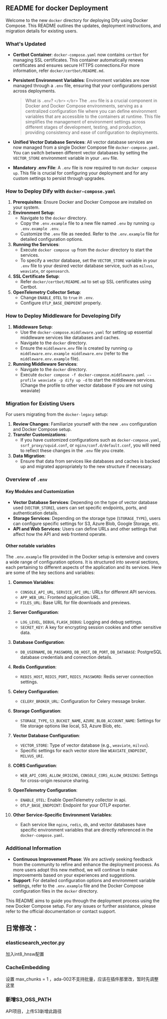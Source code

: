 ## README for docker Deployment

Welcome to the new `docker` directory for deploying Dify using Docker Compose. This README outlines the updates, deployment instructions, and migration details for existing users.

### What's Updated

- **Certbot Container**: `docker-compose.yaml` now contains `certbot` for managing SSL certificates. This container automatically renews certificates and ensures secure HTTPS connections.For more information, refer `docker/certbot/README.md`.
- **Persistent Environment Variables**: Environment variables are now managed through a `.env` file, ensuring that your configurations persist across deployments.

  > What is `.env`? `</br>` `</br>`
  > The `.env` file is a crucial component in Docker and Docker Compose environments, serving as a centralized configuration file where you can define environment variables that are accessible to the containers at runtime. This file simplifies the management of environment settings across different stages of development, testing, and production, providing consistency and ease of configuration to deployments.
  >
- **Unified Vector Database Services**: All vector database services are now managed from a single Docker Compose file `docker-compose.yaml`. You can switch between different vector databases by setting the `VECTOR_STORE` environment variable in your `.env` file.
- **Mandatory .env File**: A `.env` file is now required to run `docker compose up`. This file is crucial for configuring your deployment and for any custom settings to persist through upgrades.

### How to Deploy Dify with `docker-compose.yaml`

1. **Prerequisites**: Ensure Docker and Docker Compose are installed on your system.
2. **Environment Setup**:
   - Navigate to the `docker` directory.
   - Copy the `.env.example` file to a new file named `.env` by running `cp .env.example .env`.
   - Customize the `.env` file as needed. Refer to the `.env.example` file for detailed configuration options.
3. **Running the Services**:
   - Execute `docker compose up` from the `docker` directory to start the services.
   - To specify a vector database, set the `VECTOR_STORE` variable in your `.env` file to your desired vector database service, such as `milvus`, `weaviate`, or `opensearch`.
4. **SSL Certificate Setup**:
   - Refer `docker/certbot/README.md` to set up SSL certificates using Certbot.
5. **OpenTelemetry Collector Setup**:
   - Change `ENABLE_OTEL` to `true` in `.env`.
   - Configure `OTLP_BASE_ENDPOINT` properly.

### How to Deploy Middleware for Developing Dify

1. **Middleware Setup**:
   - Use the `docker-compose.middleware.yaml` for setting up essential middleware services like databases and caches.
   - Navigate to the `docker` directory.
   - Ensure the `middleware.env` file is created by running `cp middleware.env.example middleware.env` (refer to the `middleware.env.example` file).
2. **Running Middleware Services**:
   - Navigate to the `docker` directory.
   - Execute `docker compose -f docker-compose.middleware.yaml --profile weaviate -p dify up -d` to start the middleware services. (Change the profile to other vector database if you are not using weaviate)

### Migration for Existing Users

For users migrating from the `docker-legacy` setup:

1. **Review Changes**: Familiarize yourself with the new `.env` configuration and Docker Compose setup.
2. **Transfer Customizations**:
   - If you have customized configurations such as `docker-compose.yaml`, `ssrf_proxy/squid.conf`, or `nginx/conf.d/default.conf`, you will need to reflect these changes in the `.env` file you create.
3. **Data Migration**:
   - Ensure that data from services like databases and caches is backed up and migrated appropriately to the new structure if necessary.

### Overview of `.env`

#### Key Modules and Customization

- **Vector Database Services**: Depending on the type of vector database used (`VECTOR_STORE`), users can set specific endpoints, ports, and authentication details.
- **Storage Services**: Depending on the storage type (`STORAGE_TYPE`), users can configure specific settings for S3, Azure Blob, Google Storage, etc.
- **API and Web Services**: Users can define URLs and other settings that affect how the API and web frontend operate.

#### Other notable variables

The `.env.example` file provided in the Docker setup is extensive and covers a wide range of configuration options. It is structured into several sections, each pertaining to different aspects of the application and its services. Here are some of the key sections and variables:

1. **Common Variables**:

   - `CONSOLE_API_URL`, `SERVICE_API_URL`: URLs for different API services.
   - `APP_WEB_URL`: Frontend application URL.
   - `FILES_URL`: Base URL for file downloads and previews.
2. **Server Configuration**:

   - `LOG_LEVEL`, `DEBUG`, `FLASK_DEBUG`: Logging and debug settings.
   - `SECRET_KEY`: A key for encrypting session cookies and other sensitive data.
3. **Database Configuration**:

   - `DB_USERNAME`, `DB_PASSWORD`, `DB_HOST`, `DB_PORT`, `DB_DATABASE`: PostgreSQL database credentials and connection details.
4. **Redis Configuration**:

   - `REDIS_HOST`, `REDIS_PORT`, `REDIS_PASSWORD`: Redis server connection settings.
5. **Celery Configuration**:

   - `CELERY_BROKER_URL`: Configuration for Celery message broker.
6. **Storage Configuration**:

   - `STORAGE_TYPE`, `S3_BUCKET_NAME`, `AZURE_BLOB_ACCOUNT_NAME`: Settings for file storage options like local, S3, Azure Blob, etc.
7. **Vector Database Configuration**:

   - `VECTOR_STORE`: Type of vector database (e.g., `weaviate`, `milvus`).
   - Specific settings for each vector store like `WEAVIATE_ENDPOINT`, `MILVUS_URI`.
8. **CORS Configuration**:

   - `WEB_API_CORS_ALLOW_ORIGINS`, `CONSOLE_CORS_ALLOW_ORIGINS`: Settings for cross-origin resource sharing.
9. **OpenTelemetry Configuration**:

   - `ENABLE_OTEL`: Enable OpenTelemetry collector in api.
   - `OTLP_BASE_ENDPOINT`: Endpoint for your OTLP exporter.
10. **Other Service-Specific Environment Variables**:

    - Each service like `nginx`, `redis`, `db`, and vector databases have specific environment variables that are directly referenced in the `docker-compose.yaml`.

### Additional Information

- **Continuous Improvement Phase**: We are actively seeking feedback from the community to refine and enhance the deployment process. As more users adopt this new method, we will continue to make improvements based on your experiences and suggestions.
- **Support**: For detailed configuration options and environment variable settings, refer to the `.env.example` file and the Docker Compose configuration files in the `docker` directory.

This README aims to guide you through the deployment process using the new Docker Compose setup. For any issues or further assistance, please refer to the official documentation or contact support.


## 日常修改：

### elasticsearch_vector.py

 加入int8_hnsw配置

### CacheEmbedding

 设置  max_chunks = 1 ，ada-002不支持批量，应该在插件那里改，暂时先调整这里

### 新增S3_OSS_PATH

API项目，上传S3新增此路径
